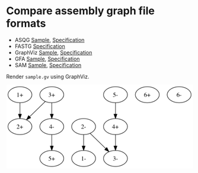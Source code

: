 Compare assembly graph file formats
===================================

+ ASQG [Sample](sample.asqg), [Specification](https://github.com/jts/sga/wiki/ASQG-Format)
+ FASTG [Specification](http://fastg.sourceforge.net/FASTG_Spec_v1.00.pdf)
+ GraphViz [Sample](sample.gv), [Specification](https://github.com/bcgsc/abyss/wiki/ABySS-File-Formats#dot)
+ GFA [Sample](sample.gfa), [Specification](http://lh3.github.io/2014/07/19/a-proposal-of-the-grapical-fragment-assembly-format/)
+ SAM [Sample](sample.sam), [Specification](http://samtools.github.io/hts-specs/SAMv1.pdf)

Render `sample.gv` using GraphViz.

![sample.gv](sample.gv.png)
